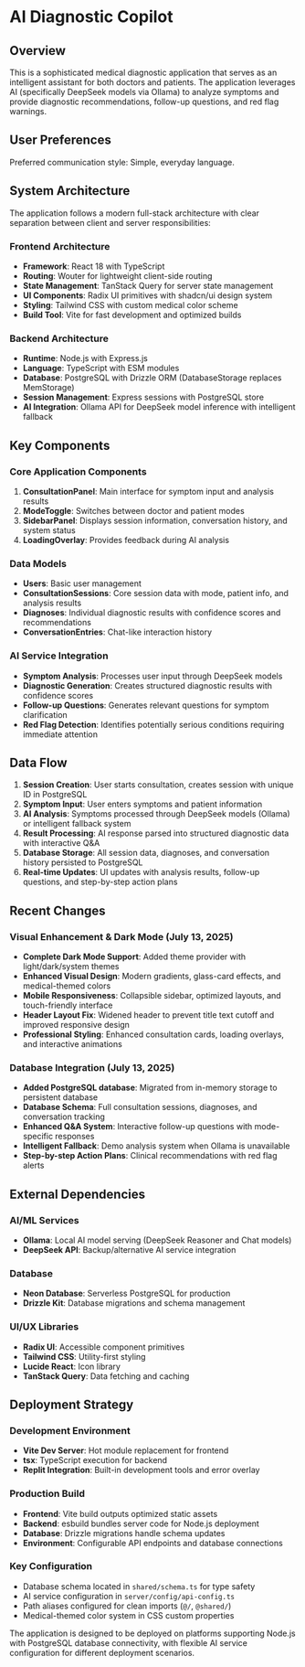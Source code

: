 # AI Diagnostic Copilot

## Overview

This is a sophisticated medical diagnostic application that serves as an intelligent assistant for both doctors and patients. The application leverages AI (specifically DeepSeek models via Ollama) to analyze symptoms and provide diagnostic recommendations, follow-up questions, and red flag warnings.

## User Preferences

Preferred communication style: Simple, everyday language.

## System Architecture

The application follows a modern full-stack architecture with clear separation between client and server responsibilities:

### Frontend Architecture
- **Framework**: React 18 with TypeScript
- **Routing**: Wouter for lightweight client-side routing
- **State Management**: TanStack Query for server state management
- **UI Components**: Radix UI primitives with shadcn/ui design system
- **Styling**: Tailwind CSS with custom medical color scheme
- **Build Tool**: Vite for fast development and optimized builds

### Backend Architecture
- **Runtime**: Node.js with Express.js
- **Language**: TypeScript with ESM modules
- **Database**: PostgreSQL with Drizzle ORM (DatabaseStorage replaces MemStorage)
- **Session Management**: Express sessions with PostgreSQL store
- **AI Integration**: Ollama API for DeepSeek model inference with intelligent fallback

## Key Components

### Core Application Components
1. **ConsultationPanel**: Main interface for symptom input and analysis results
2. **ModeToggle**: Switches between doctor and patient modes
3. **SidebarPanel**: Displays session information, conversation history, and system status
4. **LoadingOverlay**: Provides feedback during AI analysis

### Data Models
- **Users**: Basic user management
- **ConsultationSessions**: Core session data with mode, patient info, and analysis results
- **Diagnoses**: Individual diagnostic results with confidence scores and recommendations
- **ConversationEntries**: Chat-like interaction history

### AI Service Integration
- **Symptom Analysis**: Processes user input through DeepSeek models
- **Diagnostic Generation**: Creates structured diagnostic results with confidence scores
- **Follow-up Questions**: Generates relevant questions for symptom clarification
- **Red Flag Detection**: Identifies potentially serious conditions requiring immediate attention

## Data Flow

1. **Session Creation**: User starts consultation, creates session with unique ID in PostgreSQL
2. **Symptom Input**: User enters symptoms and patient information
3. **AI Analysis**: Symptoms processed through DeepSeek models (Ollama) or intelligent fallback system
4. **Result Processing**: AI response parsed into structured diagnostic data with interactive Q&A
5. **Database Storage**: All session data, diagnoses, and conversation history persisted to PostgreSQL
6. **Real-time Updates**: UI updates with analysis results, follow-up questions, and step-by-step action plans

## Recent Changes

### Visual Enhancement & Dark Mode (July 13, 2025)
- **Complete Dark Mode Support**: Added theme provider with light/dark/system themes
- **Enhanced Visual Design**: Modern gradients, glass-card effects, and medical-themed colors
- **Mobile Responsiveness**: Collapsible sidebar, optimized layouts, and touch-friendly interface
- **Header Layout Fix**: Widened header to prevent title text cutoff and improved responsive design
- **Professional Styling**: Enhanced consultation cards, loading overlays, and interactive animations

### Database Integration (July 13, 2025)
- **Added PostgreSQL database**: Migrated from in-memory storage to persistent database
- **Database Schema**: Full consultation sessions, diagnoses, and conversation tracking
- **Enhanced Q&A System**: Interactive follow-up questions with mode-specific responses
- **Intelligent Fallback**: Demo analysis system when Ollama is unavailable
- **Step-by-step Action Plans**: Clinical recommendations with red flag alerts

## External Dependencies

### AI/ML Services
- **Ollama**: Local AI model serving (DeepSeek Reasoner and Chat models)
- **DeepSeek API**: Backup/alternative AI service integration

### Database
- **Neon Database**: Serverless PostgreSQL for production
- **Drizzle Kit**: Database migrations and schema management

### UI/UX Libraries
- **Radix UI**: Accessible component primitives
- **Tailwind CSS**: Utility-first styling
- **Lucide React**: Icon library
- **TanStack Query**: Data fetching and caching

## Deployment Strategy

### Development Environment
- **Vite Dev Server**: Hot module replacement for frontend
- **tsx**: TypeScript execution for backend
- **Replit Integration**: Built-in development tools and error overlay

### Production Build
- **Frontend**: Vite build outputs optimized static assets
- **Backend**: esbuild bundles server code for Node.js deployment
- **Database**: Drizzle migrations handle schema updates
- **Environment**: Configurable API endpoints and database connections

### Key Configuration
- Database schema located in `shared/schema.ts` for type safety
- AI service configuration in `server/config/api-config.ts`
- Path aliases configured for clean imports (`@/`, `@shared/`)
- Medical-themed color system in CSS custom properties

The application is designed to be deployed on platforms supporting Node.js with PostgreSQL database connectivity, with flexible AI service configuration for different deployment scenarios.